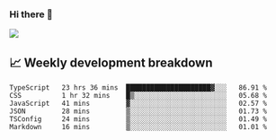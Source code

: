 ### Hi there 👋
<img align="center" src="https://github-readme-stats.vercel.app/api?username=Tumao727&show_icons=true&hide_title=true&theme=dracula" />


## 📈 Weekly development breakdown
<!--START_SECTION:waka-->

```text
TypeScript   23 hrs 36 mins  █████████████████████▓░░░   86.91 %
CSS          1 hr 32 mins    █▒░░░░░░░░░░░░░░░░░░░░░░░   05.68 %
JavaScript   41 mins         ▓░░░░░░░░░░░░░░░░░░░░░░░░   02.57 %
JSON         28 mins         ▒░░░░░░░░░░░░░░░░░░░░░░░░   01.73 %
TSConfig     24 mins         ▒░░░░░░░░░░░░░░░░░░░░░░░░   01.49 %
Markdown     16 mins         ▒░░░░░░░░░░░░░░░░░░░░░░░░   01.01 %
```

<!--END_SECTION:waka-->